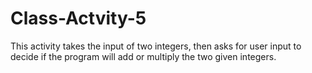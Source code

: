 # Class-Actvity-5

This activity takes the input of two integers, then asks for user input to decide if the program will add or multiply the two given integers.
